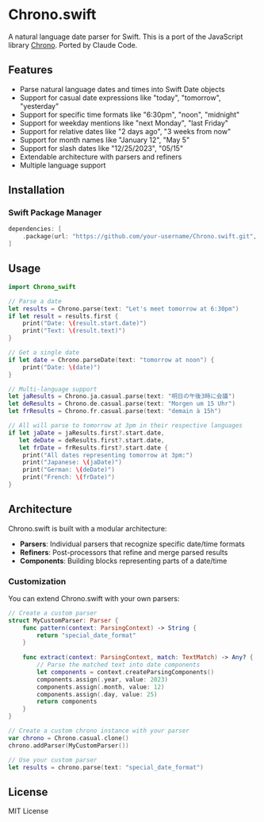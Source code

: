 # Chrono.swift

A natural language date parser for Swift. This is a port of the JavaScript library [Chrono](https://github.com/wanasit/chrono).
Ported by Claude Code.

## Features

- Parse natural language dates and times into Swift Date objects
- Support for casual date expressions like "today", "tomorrow", "yesterday"
- Support for specific time formats like "6:30pm", "noon", "midnight"
- Support for weekday mentions like "next Monday", "last Friday"
- Support for relative dates like "2 days ago", "3 weeks from now"
- Support for month names like "January 12", "May 5"
- Support for slash dates like "12/25/2023", "05/15"
- Extendable architecture with parsers and refiners
- Multiple language support

## Installation

### Swift Package Manager

```swift
dependencies: [
    .package(url: "https://github.com/your-username/Chrono.swift.git", from: "1.0.0")
]
```

## Usage

```swift
import Chrono_swift

// Parse a date
let results = Chrono.parse(text: "Let's meet tomorrow at 6:30pm")
if let result = results.first {
    print("Date: \(result.start.date)")
    print("Text: \(result.text)")
}

// Get a single date
if let date = Chrono.parseDate(text: "tomorrow at noon") {
    print("Date: \(date)")
}

// Multi-language support
let jaResults = Chrono.ja.casual.parse(text: "明日の午後3時に会議")
let deResults = Chrono.de.casual.parse(text: "Morgen um 15 Uhr")
let frResults = Chrono.fr.casual.parse(text: "demain à 15h")

// All will parse to tomorrow at 3pm in their respective languages
if let jaDate = jaResults.first?.start.date,
   let deDate = deResults.first?.start.date,
   let frDate = frResults.first?.start.date {
    print("All dates representing tomorrow at 3pm:")
    print("Japanese: \(jaDate)")
    print("German: \(deDate)")
    print("French: \(frDate)")
}
```

## Architecture

Chrono.swift is built with a modular architecture:

- **Parsers**: Individual parsers that recognize specific date/time formats
- **Refiners**: Post-processors that refine and merge parsed results
- **Components**: Building blocks representing parts of a date/time

### Customization

You can extend Chrono.swift with your own parsers:

```swift
// Create a custom parser
struct MyCustomParser: Parser {
    func pattern(context: ParsingContext) -> String {
        return "special_date_format"
    }
    
    func extract(context: ParsingContext, match: TextMatch) -> Any? {
        // Parse the matched text into date components
        let components = context.createParsingComponents()
        components.assign(.year, value: 2023)
        components.assign(.month, value: 12)
        components.assign(.day, value: 25)
        return components
    }
}

// Create a custom chrono instance with your parser
var chrono = Chrono.casual.clone()
chrono.addParser(MyCustomParser())

// Use your custom parser
let results = chrono.parse(text: "special_date_format")
```

## License

MIT License
